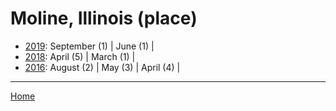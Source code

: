 # Moline, Illinois (place)

  * [2019](./moline-illinois-place-2019.md): 
      September (1) | 
      June (1) | 
  * [2018](./moline-illinois-place-2018.md): 
      April (5) | 
      March (1) | 
  * [2016](./moline-illinois-place-2016.md): 
      August (2) | 
      May (3) | 
      April (4) | 

----

[Home](../)
